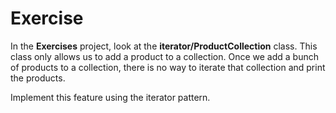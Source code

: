 # Exercise 

In the **Exercises** project, look at the **iterator/ProductCollection** class. This class only allows us to add a product to a collection. Once we add a bunch of products to a collection, there is no way to iterate that collection and print the products.

Implement this feature using the iterator pattern. 